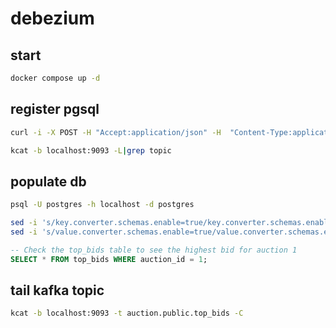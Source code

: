 # debezium

## start

```sh
docker compose up -d
```

## register pgsql

```sh
curl -i -X POST -H "Accept:application/json" -H  "Content-Type:application/json" http://localhost:8083/connectors/ -d @register-postgres.json
```

```sh
kcat -b localhost:9093 -L|grep topic
```

## populate db

```sh
psql -U postgres -h localhost -d postgres
```
```sh
sed -i 's/key.converter.schemas.enable=true/key.converter.schemas.enable=false/' connect-distributed.properties
sed -i 's/value.converter.schemas.enable=true/value.converter.schemas.enable=false/' connect-distributed.properties
```
```sql
-- Check the top_bids table to see the highest bid for auction 1
SELECT * FROM top_bids WHERE auction_id = 1;
```


## tail kafka topic

```sh
kcat -b localhost:9093 -t auction.public.top_bids -C
```